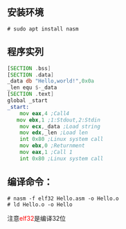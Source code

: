 
## 安装环境
```shell
# sudo apt install nasm
```

## 程序实列
```asm
[SECTION .bss]
[SECTION .data]
_data db "Hello,world!",0x0a
_len equ $-_data
[SECTION .text]
global _start
_start:
	mov eax,4 ;Call4
   mov ebx,1 ;1:Stdout,2:Stdin
	mov ecx,_data ;Load string
	mov edx,_len ;Load len
	int 0x80 ;Linux system call
	mov ebx,0 ;Returnment
	mov eax,1 ;Call 1
	int 0x80 ;Linux system call
```

## 编译命令：
```shell
# nasm -f elf32 Hello.asm -o Hello.o
# ld Hello.o -o Hello
```
注意<font color ="red">elf32</font>是编译32位